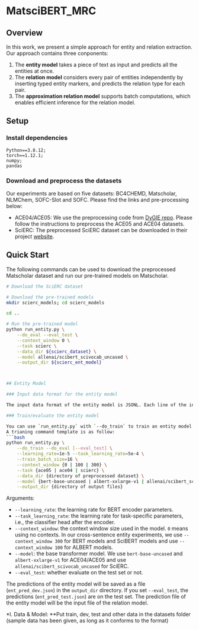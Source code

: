 # MatsciBERT_MRC
## Overview
In this work, we present a simple approach for entity and relation extraction. Our approach contains three conponents:

1. The **entity model** takes a piece of text as input and predicts all the entities at once.
2. The **relation model** considers every pair of entities independently by inserting typed entity markers, and predicts the relation type for each pair.
3. The **approximation relation model** supports batch computations, which enables efficient inference for the relation model.


## Setup

### Install dependencies
```
Python==3.8.12; 
torch==1.12.1;
numpy;
pandas
```

### Download and preprocess the datasets
Our experiments are based on five datasets: BC4CHEMD, Matscholar, NLMChem, SOFC-Slot and SOFC. Please find the links and pre-processing below:
* ACE04/ACE05: We use the preprocessing code from [DyGIE repo](https://github.com/luanyi/DyGIE/tree/master/preprocessing). Please follow the instructions to preprocess the ACE05 and ACE04 datasets.
* SciERC: The preprocessed SciERC dataset can be downloaded in their project [website](http://nlp.cs.washington.edu/sciIE/).

## Quick Start
The following commands can be used to download the preprocessed Matscholar dataset and run our pre-trained models on Matscholar.

```bash
# Download the SciERC dataset

# Download the pre-trained models
mkdir scierc_models; cd scierc_models

cd ..

# Run the pre-trained model
python run_entity.py \
    --do_eval --eval_test \
    --context_window 0 \
    --task scierc \
    --data_dir ${scierc_dataset} \
    --model allenai/scibert_scivocab_uncased \
    --output_dir ${scierc_ent_model}



## Entity Model

### Input data format for the entity model

The input data format of the entity model is JSONL. Each line of the input file contains one document in the following format.

### Train/evaluate the entity model

You can use `run_entity.py` with `--do_train` to train an entity model and with `--do_eval` to evaluate an entity model.
A trianing command template is as follow:
```bash
python run_entity.py \
    --do_train --do_eval [--eval_test] \
    --learning_rate=1e-5 --task_learning_rate=5e-4 \
    --train_batch_size=16 \
    --context_window {0 | 100 | 300} \
    --task {ace05 | ace04 | scierc} \
    --data_dir {directory of preprocessed dataset} \
    --model {bert-base-uncased | albert-xxlarge-v1 | allenai/scibert_scivocab_uncased} \
    --output_dir {directory of output files}
```
Arguments:
* `--learning_rate`: the learning rate for BERT encoder parameters.
* `--task_learning_rate`: the learning rate for task-specific parameters, i.e., the classifier head after the encoder.
* `--context_window`: the context window size used in the model. `0` means using no contexts. In our cross-sentence entity experiments, we use `--context_window 300` for BERT models and SciBERT models and use `--context_window 100` for ALBERT models.
* `--model`: the base transformer model. We use `bert-base-uncased` and `albert-xxlarge-v1` for ACE04/ACE05 and use `allenai/scibert_scivocab_uncased` for SciERC.
* `--eval_test`: whether evaluate on the test set or not.

The predictions of the entity model will be saved as a file (`ent_pred_dev.json`) in the `output_dir` directory. If you set `--eval_test`, the predictions (`ent_pred_test.json`) are on the test set. The prediction file of the entity model will be the input file of the relation model.



*I. Data & Model:
**Put train, dev, test and other data in the datasets folder (sample data has been given, as long as it conforms to the format)

